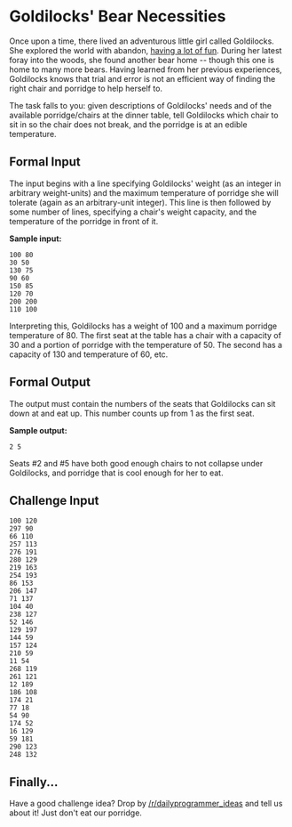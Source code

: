 # Goldilocks' Bear Necessities
<div class="md"><p>Once upon a time, there lived an adventurous little girl called Goldilocks.
She explored the world with abandon, <a href="http://www.ivyjoy.com/fables/goldilocks.html">having a lot of fun</a>.
During her latest foray into the woods, she found another bear home -- though
this one is home to many more bears. Having learned from her previous experiences,
Goldilocks knows that trial and error is not an efficient way of finding the
right chair and porridge to help herself to.</p>
<p>The task falls to you: given descriptions of Goldilocks' needs and of the
available porridge/chairs at the dinner table, tell Goldilocks which chair to
sit in so the chair does not break, and the porridge is at an edible temperature.</p>
<h2>Formal Input</h2>
<p>The input begins with a line specifying Goldilocks' weight (as an integer in arbitrary
weight-units) and the maximum temperature of porridge she will tolerate (again
as an arbitrary-unit integer). This line is then followed by some number of
lines, specifying a chair's weight capacity, and the temperature of the porridge
in front of it.</p>
<p><strong>Sample input:</strong></p>
<pre><code>100 80
30 50
130 75
90 60
150 85
120 70
200 200
110 100
</code></pre>
<p>Interpreting this, Goldilocks has a weight of 100 and a maximum porridge
temperature of 80. The first seat at the table has a chair with a capacity of
30 and a portion of porridge with the temperature of 50. The second has a
capacity of 130 and temperature of 60, etc.</p>
<h2>Formal Output</h2>
<p>The output must contain the numbers of the seats that Goldilocks can sit down
at and eat up. This number counts up from 1 as the first seat.</p>
<p><strong>Sample output:</strong></p>
<pre><code>2 5
</code></pre>
<p>Seats #2 and #5 have both good enough chairs to not collapse under Goldilocks,
and porridge that is cool enough for her to eat.</p>
<h2>Challenge Input</h2>
<pre><code>100 120
297 90
66 110
257 113
276 191
280 129
219 163
254 193
86 153
206 147
71 137
104 40
238 127
52 146
129 197
144 59
157 124
210 59
11 54
268 119
261 121
12 189
186 108
174 21
77 18
54 90
174 52
16 129
59 181
290 123
248 132
</code></pre>
<h2>Finally...</h2>
<p>Have a good challenge idea? Drop by <a href="/r/dailyprogrammer_ideas">/r/dailyprogrammer_ideas</a> and tell us about it!
Just don't eat our porridge.</p>
</div>
